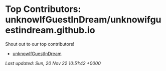 # Top Contributors: unknowIfGuestInDream/unknowifguestindream.github.io
Shout out to our top contributors!

- [unknowIfGuestInDream](https://github.com/unknowIfGuestInDream)


_Last updated: Sun, 20 Nov 22 10:51:42 +0000_